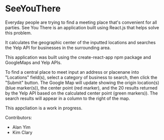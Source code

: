 # SeeYouThere

Everyday people are trying to find a meeting place that's convenient for all parties.  See You There is an application built using React.js that helps solve this problem.

It calculates the geographic center of the inputted locations and searches the Yelp API for businesses in the surrounding area.

This application was built using the create-react-app npm package and GoogleMaps and Yelp APIs.

To find a central place to meet input an address or placenane into "Locations" field(s), select a category of business to search, then click the "Submit" button.  The Google Map will update showing the origin location(s) (blue marker(s)), the center point (red marker), and the 20 results returned by the Yelp API based on the calculated center point (green markers)).  The search results will appear in a column to the right of the map.

This appcliation is a work in progress.

Contributors:
* Alan Yim
* Kim Clary